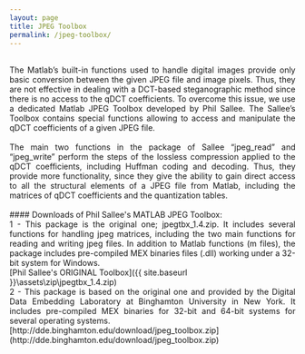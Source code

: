 ```yaml
---
layout: page
title: JPEG Toolbox
permalink: /jpeg-toolbox/
---
```

<br />
<div style="text-align: justify"> The Matlab’s built-in functions used to handle digital images provide only basic conversion between the given JPEG file and image pixels. Thus, they are not effective in dealing with a DCT-based steganographic method since there is no access to the qDCT coefficients. To overcome this issue, we use a dedicated Matlab JPEG Toolbox developed by Phil Sallee. The Sallee’s Toolbox contains special functions allowing to access and manipulate the qDCT coefficients of a given JPEG file.</div>
<br />
<div style="text-align: justify"> The main two functions in the package of Sallee “jpeg_read” and “jpeg_write” perform the steps of the lossless compression applied to the qDCT coefficients, including Huffman coding and decoding. Thus, they provide more functionality, since they give the ability to gain direct access to all the structural elements of a JPEG file from Matlab, including the matrices of qDCT coefficients and the quantization tables.</div>
<br />
#### Downloads of Phil Sallee's MATLAB JPEG Toolbox:
<div style="text-align: justify">1 - This package is the original one; jpegtbx_1.4.zip. It includes several functions for handling jpeg matrices, including the two main functions for reading and writing jpeg files. In addition to Matlab functions (m files), the package includes pre-compiled MEX binaries files (.dll) working under a 32-bit system for Windows.</div>
[Phil Sallee's ORIGINAL Toolbox]({{ site.baseurl }}\assets\zip\jpegtbx_1.4.zip) 
<div style="text-align: justify">2 - This package is based on the original one and provided by the Digital Data Embedding Laboratory at Binghamton University in New York. It includes pre-compiled MEX binaries for 32-bit and 64-bit systems for several operating systems.</div>
[http://dde.binghamton.edu/download/jpeg_toolbox.zip](http://dde.binghamton.edu/download/jpeg_toolbox.zip)


